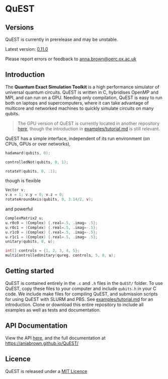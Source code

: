 # QuEST

## Versions

QuEST is currently in prerelease and may be unstable.  

Latest version: [0.11.0](https://github.com/aniabrown/QuEST/releases/tag/v0.11.0) 

Please report errors or feedback to anna.brown@oerc.ox.ac.uk 

## Introduction

The **Quantum Exact Simulation Toolkit** is a high performance simulator of universal quantum circuits. QuEST is written in C, hybridises OpenMP and MPI, and can run on a GPU. Needing only compilation, QuEST is easy to run both on laptops and supercomputers, where it can take advantage of multicore and networked machines to quickly simulate circuits on many qubits.

> The GPU version of QuEST is currently located in another repository [here](https://github.com/aniabrown/QuEST_GPU), though the introduction in [examples/tutorial.md](/examples/tutorial.md) is still relevant.

QuEST has a simple interface, independent of its run environment (on CPUs, GPUs or over networks),
```C
hadamard(qubits, 0);

controlledNot(qubits, 0, 1);

rotateY(qubits, 0, .1);
```
though is flexible
```C
Vector v;
v.x = 1; v.y = 0; v.z = 0;
rotateAroundAxis(qubits, 0, 3.14/2, v);
```
and powerful
```C
ComplexMatrix2 u;
u.r0c0 = (Complex) {.real=.5, .imag= .5};
u.r0c1 = (Complex) {.real=.5, .imag=-.5}; 
u.r1c0 = (Complex) {.real=.5, .imag=-.5};
u.r1c1 = (Complex) {.real=.5, .imag= .5};
unitary(qubits, 0, u);

int[] controls = {1, 2, 3, 4, 5};
multiControlledUnitary(qureg, controls, 5, 0, u);
```

## Getting started

QuEST is contained entirely in the `.c` and `.h` files in the `QuEST/` folder. To use QuEST, copy these files to your computer and include `qubits.h` in your C code. We include make files for compiling QuEST, and submission scripts for using QuEST with SLURM and PBS. See [examples/tutorial.md](/examples/tutorial.md) for an introduction. Clone or download this entire repository to include all examples as well as tests and documentation. 

## API Documentation

View the API [here](https://aniabrown.github.io/QuEST/qubits_8h.html), and the full documentation at https://aniabrown.github.io/QuEST/

## Licence

QuEST is released under a [MIT Licence](https://github.com/aniabrown/QuEST/blob/master/LICENCE.txt)



